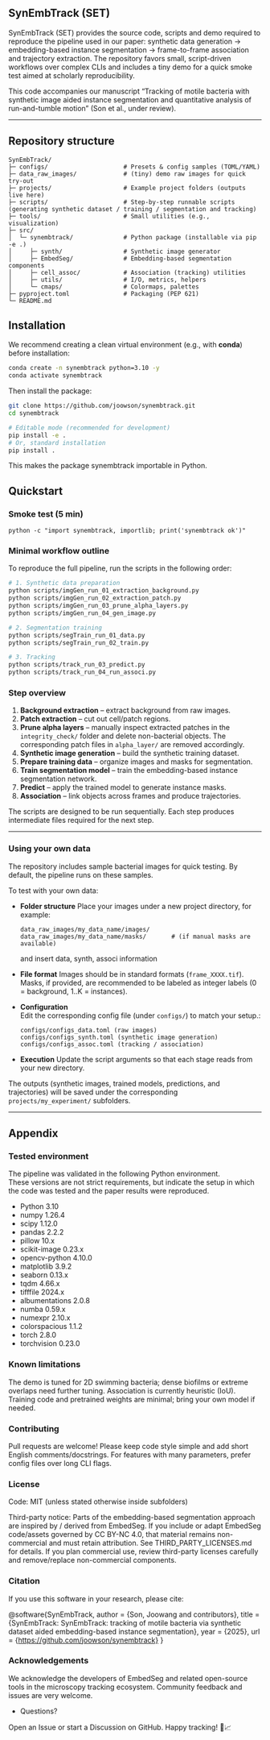 ## SynEmbTrack (SET)
SynEmbTrack (SET) provides the source code, scripts and demo required to reproduce the pipeline used in our paper: synthetic data generation → embedding-based instance segmentation → frame-to-frame association and trajectory extraction. The repository favors small, script-driven workflows over complex CLIs and includes a tiny demo for a quick smoke test aimed at scholarly reproducibility.

This code accompanies our manuscript “Tracking of motile bacteria with synthetic image aided instance segmentation and quantitative analysis of run-and-tumble motion” (Son et al., under review).

---

## Repository structure
```
SynEmbTrack/
├─ configs/                     # Presets & config samples (TOML/YAML)
├─ data_raw_images/             # (tiny) demo raw images for quick try-out
├─ projects/                    # Example project folders (outputs live here)
├─ scripts/                     # Step-by-step runnable scripts (generating synthetic dataset / training / segmentation and tracking)
├─ tools/                       # Small utilities (e.g., visualization)
├─ src/
│  └─ synembtrack/              # Python package (installable via pip -e .)
│     ├─ synth/                 # Synthetic image generator
│     ├─ EmbedSeg/              # Embedding-based segmentation components
│     ├─ cell_assoc/            # Association (tracking) utilities
│     ├─ utils/                 # I/O, metrics, helpers
│     └─ cmaps/                 # Colormaps, palettes
├─ pyproject.toml               # Packaging (PEP 621)
└─ README.md
```

## Installation

We recommend creating a clean virtual environment (e.g., with **conda**) before installation:

```bash
conda create -n synembtrack python=3.10 -y
conda activate synembtrack
```

Then install the package:

```bash
git clone https://github.com/joowson/synembtrack.git
cd synembtrack

# Editable mode (recommended for development)
pip install -e .
# Or, standard installation
pip install .
```

This makes the package synembtrack importable in Python.


## Quickstart

### Smoke test (5 min)
```
python -c "import synembtrack, importlib; print('synembtrack ok')"
```


### Minimal workflow outline
To reproduce the full pipeline, run the scripts in the following order:

```bash
# 1. Synthetic data preparation
python scripts/imgGen_run_01_extraction_background.py
python scripts/imgGen_run_02_extraction_patch.py
python scripts/imgGen_run_03_prune_alpha_layers.py
python scripts/imgGen_run_04_gen_image.py

# 2. Segmentation training
python scripts/segTrain_run_01_data.py
python scripts/segTrain_run_02_train.py

# 3. Tracking
python scripts/track_run_03_predict.py
python scripts/track_run_04_run_associ.py
````

### Step overview

1. **Background extraction** – extract background from raw images.
2. **Patch extraction** – cut out cell/patch regions.
3. **Prune alpha layers** – manually inspect extracted patches in the `integrity_check/` folder and delete non-bacterial objects. The corresponding patch files in `alpha_layer/` are removed accordingly.
4. **Synthetic image generation** – build the synthetic training dataset.
5. **Prepare training data** – organize images and masks for segmentation.
6. **Train segmentation model** – train the embedding-based instance segmentation network.
7. **Predict** – apply the trained model to generate instance masks.
8. **Association** – link objects across frames and produce trajectories.

The scripts are designed to be run sequentially.
Each step produces intermediate files required for the next step.

---

### Using your own data

The repository includes sample bacterial images for quick testing.
By default, the pipeline runs on these samples.

To test with your own data:

* **Folder structure**
  Place your images under a new project directory, for example:

  ```
  data_raw_images/my_data_name/images/
  data_raw_images/my_data_name/masks/       # (if manual masks are available)
  ```
  and insert data, synth, associ information 

* **File format**
  Images should be in standard formats (`frame_XXXX.tif`).
  Masks, if provided, are recommended to be labeled as integer labels (0 = background, 1..K = instances).

* **Configuration**  
Edit the corresponding config file (under `configs/`) to match your setup.:
  ```
  configs/configs_data.toml (raw images)  
  configs/configs_synth.toml (synthetic image generation)  
  configs/configs_assoc.toml (tracking / association)  
  ```


* **Execution**
  Update the script arguments so that each stage reads from your new directory.

The outputs (synthetic images, trained models, predictions, and trajectories)
will be saved under the corresponding `projects/my_experiment/` subfolders.




---
## Appendix

### Tested environment
  
  The pipeline was validated in the following Python environment.  
  These versions are not strict requirements, but indicate the setup in which the code was tested and the paper results were reproduced.
  
  - Python 3.10
  - numpy 1.26.4
  - scipy 1.12.0
  - pandas 2.2.2
  - pillow 10.x
  - scikit-image 0.23.x
  - opencv-python 4.10.0
  - matplotlib 3.9.2
  - seaborn 0.13.x
  - tqdm 4.66.x
  - tifffile 2024.x
  - albumentations 2.0.8
  - numba 0.59.x
  - numexpr 2.10.x
  - colorspacious 1.1.2
  - torch 2.8.0
  - torchvision 0.23.0
  


### Known limitations
  
  The demo is tuned for 2D swimming bacteria; dense biofilms or extreme overlaps need further tuning.
  Association is currently heuristic (IoU).
  Training code and pretrained weights are minimal; bring your own model if needed.


### Contributing
  
  Pull requests are welcome!
  Please keep code style simple and add short English comments/docstrings.
  For features with many parameters, prefer config files over long CLI flags.

### License

  Code: MIT (unless stated otherwise inside subfolders)
  
  Third-party notice: Parts of the embedding-based segmentation approach are inspired by / derived from EmbedSeg. If you include or adapt EmbedSeg code/assets governed by CC BY-NC 4.0, that material remains non-commercial and must retain attribution. See THIRD_PARTY_LICENSES.md for details. If you plan commercial use, review third-party licenses carefully and remove/replace non-commercial components.

### Citation

  If you use this software in your research, please cite:
  
  @software{SynEmbTrack,
    author  = {Son, Joowang and contributors},
    title   = {SynEmbTrack: SynEmbTrack: tracking of motile bacteria via synthetic dataset aided embedding-based instance segmentation},
    year    = {2025},
    url     = {https://github.com/joowson/synembtrack}
  }


### Acknowledgements

We acknowledge the developers of EmbedSeg and related open-source tools in the microscopy tracking ecosystem. Community feedback and issues are very welcome.

* Questions?

Open an Issue or start a Discussion on GitHub.
Happy tracking! 🦠📈
